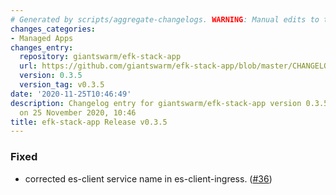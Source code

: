```yaml
---
# Generated by scripts/aggregate-changelogs. WARNING: Manual edits to this files will be overwritten.
changes_categories:
- Managed Apps
changes_entry:
  repository: giantswarm/efk-stack-app
  url: https://github.com/giantswarm/efk-stack-app/blob/master/CHANGELOG.md#035---2020-11-25
  version: 0.3.5
  version_tag: v0.3.5
date: '2020-11-25T10:46:49'
description: Changelog entry for giantswarm/efk-stack-app version 0.3.5, published
  on 25 November 2020, 10:46
title: efk-stack-app Release v0.3.5
---
```


### Fixed
- corrected es-client service name in es-client-ingress. ([#36](https://github.com/giantswarm/efk-stack-app/pull/36))

